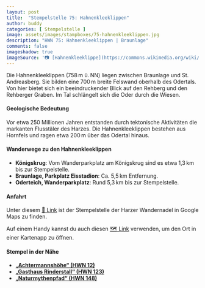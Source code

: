 ```yaml
---
layout: post
title:  "Stempelstelle 75: Hahnenkleeklippen"
author: buddy
categories: [ Stempelstelle ]
image: assets/images/stampboxes/75-hahnenkleeklippen.jpg
description: "HWN 75: Hahnenkleeklippen | Braunlage"
comments: false
imageshadow: true
imageSource: '📷 [Hahnenkleeklippe](https://commons.wikimedia.org/wiki/File:Hahnenkleeklippe.jpg) von <a href="//commons.wikimedia.org/wiki/User:Kassandro" title="User:Kassandro">Kassandro</a> unter Lizenz [CC BY-SA 3.0](https://creativecommons.org/licenses/by-sa/3.0)'
---
```


Die Hahnenkleeklippen (758 m ü. NN) liegen zwischen Braunlage und St. Andreasberg. Sie bilden eine 700 m breite Felswand oberhalb des Odertals. Von hier bietet sich ein beeindruckender Blick auf den Rehberg und den Rehberger Graben. Im Tal schlängelt sich die Oder durch die Wiesen.

#### Geologische Bedeutung

Vor etwa 250 Millionen Jahren entstanden durch tektonische Aktivitäten die markanten Flusstäler des Harzes. Die Hahnenkleeklippen bestehen aus Hornfels und ragen etwa 200 m über das Odertal hinaus.

#### Wanderwege zu den Hahnenkleeklippen

- **Königskrug**: Vom Wanderparkplatz am Königskrug sind es etwa 1,3 km bis zur Stempelstelle.
- **Braunlage, Parkplatz Eisstadion**: Ca. 5,5 km Entfernung.
- **Oderteich, Wanderparkplatz**: Rund 5,3 km bis zur Stempelstelle.

#### Anfahrt

Unter diesem [📍 Link](https://www.google.com/maps/dir/?api=1&origin=&destination=51.73739%2C%2010.56589) ist der Stempelstelle der Harzer Wandernadel in Google Maps zu finden.

<div class="android-only">
  Auf einem Handy kannst du auch diesen 
  <a href="geo:51.73739,10.56589">🗺️ Link</a> 
  verwenden, um den Ort in einer Kartenapp zu öffnen.
  <p></p>
</div>

#### Stempel in der Nähe

- [**„Achtermannshöhe“ (HWN 12)**](/stempelstelle-12-achtermannshoehe)
- [**„Gasthaus Rinderstall“ (HWN 123)**](/stempelstelle-123-gaststaette-rinderstall)
- [**„Naturmythenpfad“ (HWN 148)**](/stempelstelle-148-naturmythenpfad-nph)

